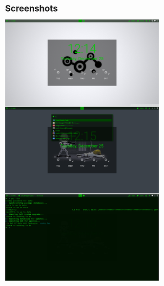 # Screenshots

![Screenshot #1][1]  
![Screenshot #2][2]  
![Screenshot #3][3]

[1]: https://raw.githubusercontent.com/ashutoshgngwr/arch-dotfiles/master/screenshots/1.png
[2]: https://raw.githubusercontent.com/ashutoshgngwr/arch-dotfiles/master/screenshots/2.png
[3]: https://raw.githubusercontent.com/ashutoshgngwr/arch-dotfiles/master/screenshots/3.png
